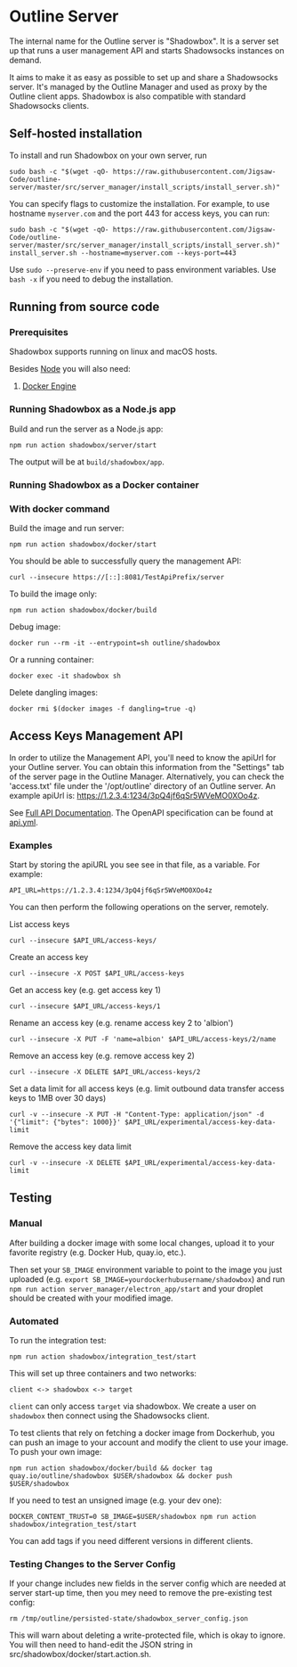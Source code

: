 # Outline Server

The internal name for the Outline server is "Shadowbox". It is a server set up
that runs a user management API and starts Shadowsocks instances on demand.

It aims to make it as easy as possible to set up and share a Shadowsocks
server. It's managed by the Outline Manager and used as proxy by the Outline
client apps. Shadowbox is also compatible with standard Shadowsocks clients.

## Self-hosted installation

To install and run Shadowbox on your own server, run

```
sudo bash -c "$(wget -qO- https://raw.githubusercontent.com/Jigsaw-Code/outline-server/master/src/server_manager/install_scripts/install_server.sh)"
```

You can specify flags to customize the installation. For example, to use hostname `myserver.com` and the port 443 for access keys, you can run:

```
sudo bash -c "$(wget -qO- https://raw.githubusercontent.com/Jigsaw-Code/outline-server/master/src/server_manager/install_scripts/install_server.sh)" install_server.sh --hostname=myserver.com --keys-port=443
```

Use `sudo --preserve-env` if you need to pass environment variables. Use `bash -x` if you need to debug the installation.

## Running from source code

### Prerequisites

Shadowbox supports running on linux and macOS hosts.

Besides [Node](https://nodejs.org/en/download/) you will also need:

1. [Docker Engine](https://docs.docker.com/engine/installation/)

### Running Shadowbox as a Node.js app

Build and run the server as a Node.js app:

```
npm run action shadowbox/server/start
```

The output will be at `build/shadowbox/app`.

### Running Shadowbox as a Docker container

### With docker command

Build the image and run server:

```
npm run action shadowbox/docker/start
```

You should be able to successfully query the management API:

```
curl --insecure https://[::]:8081/TestApiPrefix/server
```

To build the image only:

```
npm run action shadowbox/docker/build
```

Debug image:

```
docker run --rm -it --entrypoint=sh outline/shadowbox
```

Or a running container:

```
docker exec -it shadowbox sh
```

Delete dangling images:

```
docker rmi $(docker images -f dangling=true -q)
```

## Access Keys Management API

In order to utilize the Management API, you'll need to know the apiUrl for your Outline server.
You can obtain this information from the "Settings" tab of the server page in the Outline Manager.
Alternatively, you can check the 'access.txt' file under the '/opt/outline' directory of an Outline server. An example apiUrl is: https://1.2.3.4:1234/3pQ4jf6qSr5WVeMO0XOo4z.

See [Full API Documentation](https://redocly.github.io/redoc/?url=https://raw.githubusercontent.com/Jigsaw-Code/outline-server/master/src/shadowbox/server/api.yml).
The OpenAPI specification can be found at [api.yml](./server/api.yml).

### Examples

Start by storing the apiURL you see see in that file, as a variable. For example:

```
API_URL=https://1.2.3.4:1234/3pQ4jf6qSr5WVeMO0XOo4z
```

You can then perform the following operations on the server, remotely.

List access keys

```
curl --insecure $API_URL/access-keys/
```

Create an access key

```
curl --insecure -X POST $API_URL/access-keys
```

Get an access key (e.g. get access key 1)

```
curl --insecure $API_URL/access-keys/1
```

Rename an access key
(e.g. rename access key 2 to 'albion')

```
curl --insecure -X PUT -F 'name=albion' $API_URL/access-keys/2/name
```

Remove an access key
(e.g. remove access key 2)

```
curl --insecure -X DELETE $API_URL/access-keys/2
```

Set a data limit for all access keys
(e.g. limit outbound data transfer access keys to 1MB over 30 days)

```
curl -v --insecure -X PUT -H "Content-Type: application/json" -d '{"limit": {"bytes": 1000}}' $API_URL/experimental/access-key-data-limit
```

Remove the access key data limit

```
curl -v --insecure -X DELETE $API_URL/experimental/access-key-data-limit
```

## Testing

### Manual

After building a docker image with some local changes,
upload it to your favorite registry
(e.g. Docker Hub, quay.io, etc.).

Then set your `SB_IMAGE` environment variable to point to the image you just
uploaded (e.g. `export SB_IMAGE=yourdockerhubusername/shadowbox`) and
run `npm run action server_manager/electron_app/start` and your droplet should be created with your
modified image.

### Automated

To run the integration test:

```
npm run action shadowbox/integration_test/start
```

This will set up three containers and two networks:

```
client <-> shadowbox <-> target
```

`client` can only access `target` via shadowbox. We create a user on `shadowbox` then connect using the Shadowsocks client.

To test clients that rely on fetching a docker image from Dockerhub, you can push an image to your account and modify the
client to use your image. To push your own image:

```
npm run action shadowbox/docker/build && docker tag quay.io/outline/shadowbox $USER/shadowbox && docker push $USER/shadowbox
```

If you need to test an unsigned image (e.g. your dev one):

```
DOCKER_CONTENT_TRUST=0 SB_IMAGE=$USER/shadowbox npm run action shadowbox/integration_test/start
```

You can add tags if you need different versions in different clients.

### Testing Changes to the Server Config

If your change includes new fields in the server config which are needed at server
start-up time, then you mey need to remove the pre-existing test config:

```
rm /tmp/outline/persisted-state/shadowbox_server_config.json
```

This will warn about deleting a write-protected file, which is okay to ignore. You will then need to hand-edit the JSON string in src/shadowbox/docker/start.action.sh.
